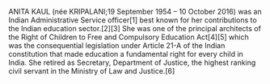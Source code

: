 ANITA KAUL (née KRIPALANI;19 September 1954 – 10 October 2016) was an Indian Administrative Service officer[1] best known for her contributions to the Indian education sector.[2][3] She was one of the principal architects of the Right of Children to Free and Compulsory Education Act[4][5] which was the consequential legislation under Article 21-A of the Indian constitution that made education a fundamental right for every child in India. She retired as Secretary, Department of Justice, the highest ranking civil servant in the Ministry of Law and Justice.[6]
